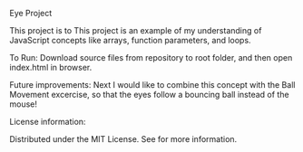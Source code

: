 Eye Project

This project is to This project is an example of my understanding of JavaScript concepts like arrays, function parameters, and loops. 

To Run: 
Download source files from repository to root folder, and then open index.html in browser. 

Future improvements: Next I would like to combine this concept with the Ball Movement excercise, so that the eyes follow a bouncing ball instead of the mouse!

License information: 

Distributed under the MIT License. See for more information.
